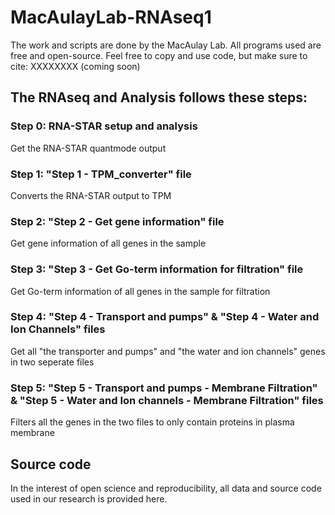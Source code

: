 # MacAulayLab-RNAseq1

The work and scripts are done by the MacAulay Lab.
All programs used are free and open-source.
Feel free to copy and use code, but make sure to cite: XXXXXXXX (coming soon)

## The RNAseq and Analysis follows these steps:

### Step 0: RNA-STAR setup and analysis #
Get the RNA-STAR quantmode output

### Step 1: "Step 1 - TPM_converter" file
Converts the RNA-STAR output to TPM

### Step 2: "Step 2 - Get gene information" file
Get gene information of all genes in the sample

### Step 3: "Step 3 - Get Go-term information for filtration" file
Get Go-term information of all genes in the sample for filtration

### Step 4: "Step 4 - Transport and pumps" & "Step 4 - Water and Ion Channels" files
Get all "the transporter and pumps" and "the water and ion channels" genes in two seperate files

### Step 5: "Step 5 - Transport and pumps - Membrane Filtration" & "Step 5 - Water and Ion channels - Membrane Filtration" files
Filters all the genes in the two files to only contain proteins in plasma membrane

## Source code
In the interest of open science and reproducibility, all data and source code used in our research is provided here.
